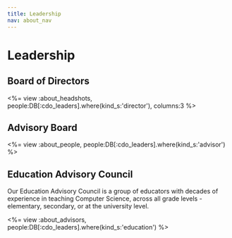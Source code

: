 ```yaml
---
title: Leadership
nav: about_nav
---
```

# Leadership

## Board of Directors

<%= view :about_headshots, people:DB[:cdo_leaders].where(kind_s:'director'), columns:3 %>

## Advisory Board

<%= view :about_people, people:DB[:cdo_leaders].where(kind_s:'advisor') %>


## Education Advisory Council
Our Education Advisory Council is a group of educators with decades of experience in teaching Computer Science, across all grade levels - elementary, secondary, or at the university level.

<%= view :about_advisors, people:DB[:cdo_leaders].where(kind_s:'education') %>